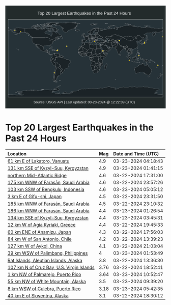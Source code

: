 ![Map](./map.png)

# Top 20 Largest Earthquakes in the Past 24 Hours

| Location | Mag | Date and Time (UTC) |
|:---|:---|:---|
| [61 km E of Lakatoro, Vanuatu](https://earthquake.usgs.gov/earthquakes/eventpage/us6000mknh) | 4.9 | 03-23-2024 04:18:43 |
| [131 km SSE of Kyzyl-Suu, Kyrgyzstan](https://earthquake.usgs.gov/earthquakes/eventpage/us6000mkmt) | 4.9 | 03-23-2024 01:41:15 |
| [northern Mid-Atlantic Ridge](https://earthquake.usgs.gov/earthquakes/eventpage/us6000mkk4) | 4.6 | 03-22-2024 17:31:00 |
| [175 km WNW of Farasān, Saudi Arabia](https://earthquake.usgs.gov/earthquakes/eventpage/us6000mkmh) | 4.6 | 03-22-2024 23:57:26 |
| [103 km SSW of Bengkulu, Indonesia](https://earthquake.usgs.gov/earthquakes/eventpage/us6000mknq) | 4.6 | 03-23-2024 05:05:12 |
| [3 km E of Gifu-shi, Japan](https://earthquake.usgs.gov/earthquakes/eventpage/us6000mkmf) | 4.5 | 03-22-2024 23:31:50 |
| [185 km WNW of Farasān, Saudi Arabia](https://earthquake.usgs.gov/earthquakes/eventpage/us6000mkly) | 4.5 | 03-22-2024 23:10:32 |
| [186 km WNW of Farasān, Saudi Arabia](https://earthquake.usgs.gov/earthquakes/eventpage/us6000mkms) | 4.4 | 03-23-2024 01:26:54 |
| [134 km SSE of Kyzyl-Suu, Kyrgyzstan](https://earthquake.usgs.gov/earthquakes/eventpage/us6000mknb) | 4.4 | 03-23-2024 03:45:31 |
| [12 km W of Agía Kyriakí, Greece](https://earthquake.usgs.gov/earthquakes/eventpage/us6000mkkw) | 4.4 | 03-22-2024 19:45:33 |
| [60 km ENE of Anamizu, Japan](https://earthquake.usgs.gov/earthquakes/eventpage/us6000mkk5) | 4.3 | 03-22-2024 17:56:03 |
| [84 km W of San Antonio, Chile](https://earthquake.usgs.gov/earthquakes/eventpage/us6000mkha) | 4.2 | 03-22-2024 13:39:23 |
| [127 km W of Aykol, China](https://earthquake.usgs.gov/earthquakes/eventpage/us6000mkle) | 4.1 | 03-22-2024 21:03:04 |
| [39 km WSW of Palimbang, Philippines](https://earthquake.usgs.gov/earthquakes/eventpage/us6000mkmv) | 4 | 03-23-2024 01:53:49 |
| [Rat Islands, Aleutian Islands, Alaska](https://earthquake.usgs.gov/earthquakes/eventpage/ak0243ru0v8f) | 3.8 | 03-22-2024 13:36:30 |
| [107 km N of Cruz Bay, U.S. Virgin Islands](https://earthquake.usgs.gov/earthquakes/eventpage/pr2024082000) | 3.76 | 03-22-2024 18:52:41 |
| [1 km NW of Palmarejo, Puerto Rico](https://earthquake.usgs.gov/earthquakes/eventpage/pr2024083000) | 3.64 | 03-23-2024 10:52:47 |
| [55 km NW of White Mountain, Alaska](https://earthquake.usgs.gov/earthquakes/eventpage/ak0243tf73wg) | 3.5 | 03-23-2024 09:39:20 |
| [8 km WSW of Culebra, Puerto Rico](https://earthquake.usgs.gov/earthquakes/eventpage/pr71443693) | 3.18 | 03-23-2024 05:42:35 |
| [40 km E of Skwentna, Alaska](https://earthquake.usgs.gov/earthquakes/eventpage/ak0243rwypu2) | 3.1 | 03-22-2024 18:30:12 |
